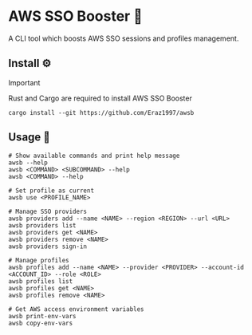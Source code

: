 # AWS SSO Booster 🚀

A CLI tool which boosts AWS SSO sessions and profiles management.

## Install ⚙️

> [!IMPORTANT]  
> Rust and Cargo are required to install AWS SSO Booster 

```shell
cargo install --git https://github.com/Eraz1997/awsb
```

## Usage 🎸

```shell
# Show available commands and print help message
awsb --help
awsb <COMMAND> <SUBCOMMAND> --help
awsb <COMMAND> --help

# Set profile as current
awsb use <PROFILE_NAME>

# Manage SSO providers
awsb providers add --name <NAME> --region <REGION> --url <URL>
awsb providers list
awsb providers get <NAME>
awsb providers remove <NAME>
awsb providers sign-in

# Manage profiles
awsb profiles add --name <NAME> --provider <PROVIDER> --account-id <ACCOUNT_ID> --role <ROLE>
awsb profiles list
awsb profiles get <NAME>
awsb profiles remove <NAME>

# Get AWS access environment variables
awsb print-env-vars
awsb copy-env-vars
```